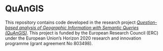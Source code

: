 # QuAnGIS

This repository contains code developed in the research project [*Question-based analysis of Geographic Information with Semantic Queries (QuAnGIS)*](https://questionbasedanalysis.com). This project is funded by the European Research Council (ERC) under the European Union’s Horizon 2020 research and innovation programme (grant agreement No 803498).


